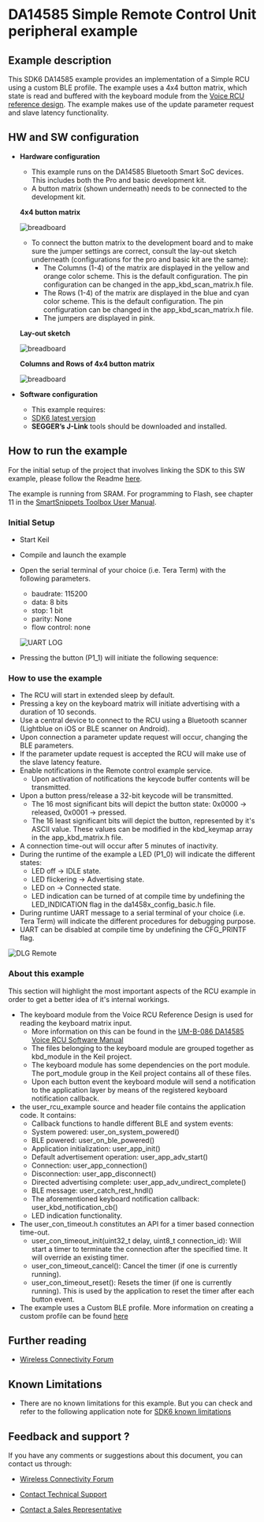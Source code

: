 # DA14585 Simple Remote Control Unit peripheral example

## Example description

This SDK6 DA14585 example provides an implementation of a Simple RCU using a custom BLE profile. The example uses a 4x4 button matrix, which state is read and buffered with the keyboard module from the [Voice RCU reference design](https://www.renesas.com/us/en/products/wireless-connectivity/bluetooth-low-energy/da14585-voice-rcu-da14585-voice-rcu-development-kit). The example makes use of the update parameter request and slave latency functionality.

## HW and SW configuration


* **Hardware configuration**

	- This example runs on the DA14585 Bluetooth Smart SoC devices. This includes both the Pro and basic development kit.
	- A button matrix (shown underneath) needs to be connected to the development kit.

	**4x4 button matrix**

	![breadboard](assets/buttonmatrix.png)

	- To connect the button matrix to the development board and to make sure the jumper settings are correct, consult the lay-out sketch underneath (configurations for the pro and basic kit are the same):
		- The Columns (1-4) of the matrix are displayed in the yellow and orange color scheme. This is the default configuration. The pin configuration can be changed in the app_kbd_scan_matrix.h file.
		- The Rows (1-4) of the matrix are displayed in the blue and cyan color scheme. This is the default configuration. The pin configuration can be changed in the app_kbd_scan_matrix.h file.
		- The jumpers are displayed in pink.

	**Lay-out sketch**

	![breadboard](assets/rcu_lay_out.svg)
	
	**Columns and Rows of 4x4 button matrix**
	
	![breadboard](assets/4x4-keypad-matrix.jpg)

* **Software configuration**

	- This example requires:
    * [SDK6 latest version](https://www.renesas.com/sdk6_latest)
	- **SEGGER’s J-Link** tools should be downloaded and installed.


## How to run the example

For the initial setup of the project that involves linking the SDK to this SW example, please follow the Readme [here](../../Readme.md).

The example is running from SRAM. For programming to Flash, see chapter 11 in the [SmartSnippets Toolbox User Manual](https://lpccs-docs.renesas.com/UM-B-083/index.html).

### Initial Setup

 - Start Keil
 - Compile and launch the example
 - Open the serial terminal of your choice (i.e. Tera Term) with the following parameters.

	- baudrate: 115200
	- data: 8 bits
	- stop: 1 bit
	- parity: None
	- flow  control: none

	![UART LOG](assets/UART_Log.png)

 - Pressing the button (P1_1) will initiate the following sequence:

### How to use the example
- The RCU will start in extended sleep by default.
- Pressing a key on the keyboard matrix will initiate advertising with a duration of 10 seconds.
- Use a central device to connect to the RCU using a Bluetooth scanner (Lightblue on iOS or BLE scanner on Android).
 - Upon connection a parameter update request will occur, changing the BLE parameters.
 - If the parameter update request is accepted the RCU will make use of the slave latency feature.
- Enable notifications in the Remote control example service.
	- Upon activation of notifications the keycode buffer contents will be transmitted.
- Upon a button press/release a 32-bit keycode will be transmitted.
	-	The 16 most significant bits will depict the button state: 0x0000 -> released, 0x0001 -> pressed.
	- The 16 least significant bits will depict the button, represented by it's ASCII value. These values can be modified in the kbd_keymap array in the app_kbd_matrix.h file.
- A connection time-out will occur after 5 minutes of inactivity.
- During the runtime of the example a LED (P1_0) will indicate the different states:
	- LED off -> IDLE state.
	- LED flickering -> Advertising state.
	- LED on -> Connected state.
	- LED indication can be turned of at compile time by undefining the LED_INDICATION flag in the da1458x_config_basic.h file.
-  During runtime UART message to a serial terminal of your choice (i.e. Tera Term) will indicate the different procedures for debugging purpose.
 - UART can be disabled at compile time by undefining the CFG_PRINTF flag.  

![DLG Remote](assets/DLG-Remote.jpg)

### About this example
This section will highlight the most important aspects of the RCU example in order to get a better idea of it's internal workings.

- The keyboard module from the Voice RCU Reference Design is used for reading the keyboard matrix input.
	- More information on this can be found in the [UM-B-086 DA14585 Voice RCU Software Manual](https://www.renesas.com/us/en/document/mat/um-b-086-da14585-voice-rcu-software-manual?r=1626616)
	- The files belonging to the keyboard module are grouped together as kbd_module in the Keil project.
	- The keyboard module has some dependencies on the port module. The port_module group in the Keil project contains all of these files.
	- Upon each button event the keyboard module will send a notification to the application layer by means of the registered keyboard notification callback.
- the user_rcu_example source and header file contains the application code. It contains:
	- Callback functions to handle different BLE and system events:
	 - System powered: user_on_system_powered()
	 - BLE powered: user_on_ble_powered()
	 - Application initialization: user_app_init()
	 - Default advertisement operation: user_app_adv_start()
	 - Connection: user_app_connection()
	 - Disconnection: user_app_disconnect()
	 - Directed advertising complete: user_app_adv_undirect_complete()
	 - BLE message: user_catch_rest_hndl()
	- The aforementioned keyboard notification callback: user_kbd_notification_cb()
	- LED indication functionality.
- The user_con_timeout.h constitutes an API for a timer based connection time-out.
	- user_con_timeout_init(uint32_t delay, uint8_t connection_id): Will start a timer to terminate the connection after the specified time. It will override an existing timer.
	- user_con_timeout_cancel(): Cancel the timer (if one is currently running).
	- user_con_timeout_reset(): Resets the timer (if one is currently running). This is used by the application to reset the timer after each button event.
- The example uses a Custom BLE profile. More information on creating a custom profile can be found [here](https://lpccs-docs.renesas.com/tutorial-custom-profile-DA145xx/index.html)

## Further reading

- [Wireless Connectivity Forum](https://lpccs-docs.renesas.com/lpc_docs_index/DA145xx.html)



## Known Limitations

- There are no known limitations for this example. But you can check and refer to the following application note for
[SDK6 known limitations](https://lpccs-docs.renesas.com/sdk6_kll/index.html)

## Feedback and support ?

If you have any comments or suggestions about this document, you can contact us through:

- [Wireless Connectivity Forum](https://community.renesas.com/wireles-connectivity)

- [Contact Technical Support](https://www.renesas.com/eu/en/support?nid=1564826&issue_type=technical)

- [Contact a Sales Representative](https://www.renesas.com/eu/en/buy-sample/locations)

